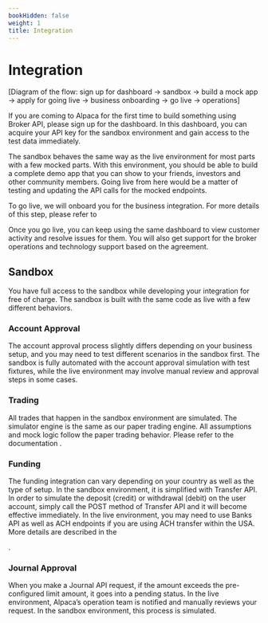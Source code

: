 ```yaml
---
bookHidden: false
weight: 1
title: Integration
---
```


# Integration

[Diagram of the flow: sign up for dashboard -> sandbox -> build a mock app -> apply for going live -> business onboarding -> go live -> operations]

If you are coming to Alpaca for the first time to build something using Broker API, please sign up for the dashboard. In this dashboard, you can acquire your API key for the sandbox environment and gain access to the test data immediately.

The sandbox behaves the same way as the live environment for most parts with a few mocked parts. With this environment, you should be able to build a complete demo app that you can show to your friends, investors and other community members. Going live from here would be a matter of testing and updating the API calls for the mocked endpoints.

To go live, we will onboard you for the business integration. For more details of this step, please refer to <section>

Once you go live, you can keep using the same dashboard to view customer activity and resolve issues for them. You will also get support for the broker operations and technology support based on the agreement.

## Sandbox

You have full access to the sandbox while developing your integration for free of charge. The sandbox is built with the same code as live with a few different behaviors.

### Account Approval

The account approval process slightly differs depending on your business setup, and you may need to test different scenarios in the sandbox first. The sandbox is fully automated with the account approval simulation with test fixtures, while the live environment may involve manual review and approval steps in some cases.

### Trading

All trades that happen in the sandbox environment are simulated. The simulator engine is the same as our paper trading engine. All assumptions and mock logic follow the paper trading behavior. Please refer to the documentation <link>.

### Funding

The funding integration can vary depending on your country as well as the type of setup. In the sandbox environment, it is simplified with Transfer API. In order to simulate the deposit (credit) or withdrawal (debit) on the user account, simply call the POST method of Transfer API and it will become effective immediately. In the live environment, you may need to use Banks API as well as ACH endpoints if you are using ACH transfer within the USA. More details are described in the <section>.

### Journal Approval

When you make a Journal API request, if the amount exceeds the pre-configured limit amount, it goes into a pending status. In the live environment, Alpaca’s operation team is notified and manually reviews your request. In the sandbox environment, this process is simulated.
